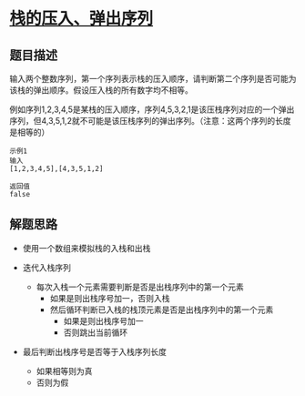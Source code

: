 # [栈的压入、弹出序列](https://www.nowcoder.com/practice/d77d11405cc7470d82554cb392585106?tpId=13&tqId=11174&rp=1&ru=%2Fta%2Fcoding-interviews&qru=%2Fta%2Fcoding-interviews%2Fquestion-ranking&tab=answerKey)

## 题目描述

输入两个整数序列，第一个序列表示栈的压入顺序，请判断第二个序列是否可能为该栈的弹出顺序。假设压入栈的所有数字均不相等。

例如序列1,2,3,4,5是某栈的压入顺序，序列4,5,3,2,1是该压栈序列对应的一个弹出序列，但4,3,5,1,2就不可能是该压栈序列的弹出序列。（注意：这两个序列的长度是相等的）

```
示例1
输入
[1,2,3,4,5],[4,3,5,1,2]

返回值
false
```

## 解题思路

- 使用一个数组来模拟栈的入栈和出栈
- 迭代入栈序列
    - 每次入栈一个元素需要判断是否是出栈序列中的第一个元素
        - 如果是则出栈序号加一，否则入栈
        - 然后循环判断已入栈的栈顶元素是否是出栈序列中的第一个元素
            - 如果是则出栈序号加一
            - 否则跳出当前循环

- 最后判断出栈序号是否等于入栈序列长度
    - 如果相等则为真
    - 否则为假
